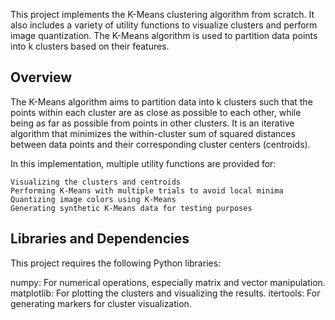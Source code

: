 This project implements the K-Means clustering algorithm from scratch. It also includes a variety of utility functions to visualize clusters and perform image quantization. The K-Means algorithm is used to partition data points into k clusters based on their features.

## **Overview**

The K-Means algorithm aims to partition data into k clusters such that the points within each cluster are as close as possible to each other, while being as far as possible from points in other clusters. It is an iterative algorithm that minimizes the within-cluster sum of squared distances between data points and their corresponding cluster centers (centroids).

In this implementation, multiple utility functions are provided for:

    Visualizing the clusters and centroids
    Performing K-Means with multiple trials to avoid local minima
    Quantizing image colors using K-Means
    Generating synthetic K-Means data for testing purposes

## **Libraries and Dependencies**

This project requires the following Python libraries:

numpy: For numerical operations, especially matrix and vector manipulation.
matplotlib: For plotting the clusters and visualizing the results.
itertools: For generating markers for cluster visualization.
